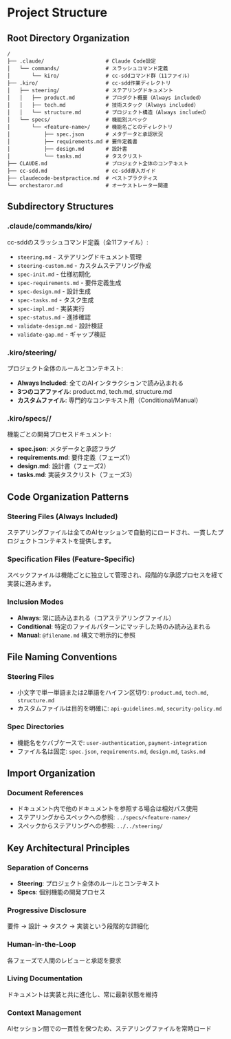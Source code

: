 # Project Structure

## Root Directory Organization

```
/
├── .claude/                    # Claude Code設定
│   └── commands/               # スラッシュコマンド定義
│       └── kiro/               # cc-sddコマンド群（11ファイル）
├── .kiro/                      # cc-sdd作業ディレクトリ
│   ├── steering/               # ステアリングドキュメント
│   │   ├── product.md          # プロダクト概要（Always included）
│   │   ├── tech.md             # 技術スタック（Always included）
│   │   └── structure.md        # プロジェクト構造（Always included）
│   └── specs/                  # 機能別スペック
│       └── <feature-name>/     # 機能名ごとのディレクトリ
│           ├── spec.json       # メタデータと承認状況
│           ├── requirements.md # 要件定義書
│           ├── design.md       # 設計書
│           └── tasks.md        # タスクリスト
├── CLAUDE.md                   # プロジェクト全体のコンテキスト
├── cc-sdd.md                   # cc-sdd導入ガイド
├── claudecode-bestpractice.md  # ベストプラクティス
└── orchestaror.md              # オーケストレーター関連
```

## Subdirectory Structures

### .claude/commands/kiro/
cc-sddのスラッシュコマンド定義（全11ファイル）:
- `steering.md` - ステアリングドキュメント管理
- `steering-custom.md` - カスタムステアリング作成
- `spec-init.md` - 仕様初期化
- `spec-requirements.md` - 要件定義生成
- `spec-design.md` - 設計生成
- `spec-tasks.md` - タスク生成
- `spec-impl.md` - 実装実行
- `spec-status.md` - 進捗確認
- `validate-design.md` - 設計検証
- `validate-gap.md` - ギャップ検証

### .kiro/steering/
プロジェクト全体のルールとコンテキスト:
- **Always Included**: 全てのAIインタラクションで読み込まれる
- **3つのコアファイル**: product.md, tech.md, structure.md
- **カスタムファイル**: 専門的なコンテキスト用（Conditional/Manual）

### .kiro/specs/<feature-name>/
機能ごとの開発プロセスドキュメント:
- **spec.json**: メタデータと承認フラグ
- **requirements.md**: 要件定義（フェーズ1）
- **design.md**: 設計書（フェーズ2）
- **tasks.md**: 実装タスクリスト（フェーズ3）

## Code Organization Patterns

### Steering Files (Always Included)
ステアリングファイルは全てのAIセッションで自動的にロードされ、一貫したプロジェクトコンテキストを提供します。

### Specification Files (Feature-Specific)
スペックファイルは機能ごとに独立して管理され、段階的な承認プロセスを経て実装に進みます。

### Inclusion Modes
- **Always**: 常に読み込まれる（コアステアリングファイル）
- **Conditional**: 特定のファイルパターンにマッチした時のみ読み込まれる
- **Manual**: `@filename.md` 構文で明示的に参照

## File Naming Conventions

### Steering Files
- 小文字で単一単語または2単語をハイフン区切り: `product.md`, `tech.md`, `structure.md`
- カスタムファイルは目的を明確に: `api-guidelines.md`, `security-policy.md`

### Spec Directories
- 機能名をケバブケースで: `user-authentication`, `payment-integration`
- ファイル名は固定: `spec.json`, `requirements.md`, `design.md`, `tasks.md`

## Import Organization

### Document References
- ドキュメント内で他のドキュメントを参照する場合は相対パス使用
- ステアリングからスペックへの参照: `../specs/<feature-name>/`
- スペックからステアリングへの参照: `../../steering/`

## Key Architectural Principles

### Separation of Concerns
- **Steering**: プロジェクト全体のルールとコンテキスト
- **Specs**: 個別機能の開発プロセス

### Progressive Disclosure
要件 → 設計 → タスク → 実装という段階的な詳細化

### Human-in-the-Loop
各フェーズで人間のレビューと承認を要求

### Living Documentation
ドキュメントは実装と共に進化し、常に最新状態を維持

### Context Management
AIセッション間での一貫性を保つため、ステアリングファイルを常時ロード
